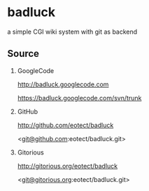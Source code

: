 badluck
=======

a simple CGI wiki system with git as backend

Source
------

1. GoogleCode

    <http://badluck.googlecode.com>

    <https://badluck.googlecode.com/svn/trunk>

2. GitHub

    <http://github.com/eotect/badluck>

    <git@github.com:eotect/badluck.git>

2. Gitorious

    <http://gitorious.org/eotect/badluck>

    <git@gitorious.org:eotect/badluck.git>
    



